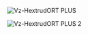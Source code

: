 ![Vz-HextrudORT PLUS ](https://github.com/user-attachments/assets/d31745bc-4239-46fa-89c4-1c6a1fe1fd45)

![Vz-HextrudORT PLUS 2](https://github.com/user-attachments/assets/c3c897d8-7ed8-4b63-ac8c-8a6e47bda078)
